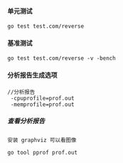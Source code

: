 

#### 单元测试

` go test test.com/reverse
`

#### 基准测试

` go test test.com/reverse -v -bench 
`


#### 分析报告生成选项
```
//分析报告
 -cpuprofile=prof.out
 -memprofile=prof.out
```

##### 查看分析报告

`安装 graphviz 可以看图像`


`go tool pprof prof.out`
